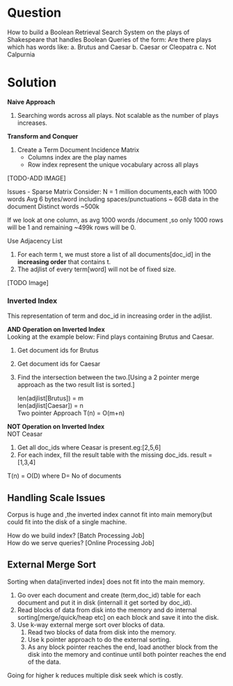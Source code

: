 # Question

How to build a Boolean Retrieval Search System on the plays of Shakespeare that handles Boolean Queries of the form:
Are there plays which has words like:
a. Brutus and Caesar
b. Caesar or Cleopatra
c. Not Calpurnia

# Solution
__Naive Approach__

1. Searching words across all plays. Not scalable as the number of plays increases.

__Transform and Conquer__

1. Create a Term Document Incidence Matrix
    - Columns index are the play names
    - Row index represent the unique vocabulary across all plays

[TODO-ADD IMAGE]

Issues - Sparse Matrix
Consider:
N = 1 million documents,each with 1000 words 
Avg 6 bytes/word including spaces/punctuations ~ 6GB data in the document
Distinct words ~500k 

If we look at one column, as avg 1000 words /document ,so only 1000 rows will be 1 and remaining ~499k rows will be 0.

Use Adjacency List<br>
1. For each term t, we must store a list of all documents[doc_id] in the **increasing order** that contains t.<br>
2. The adjlist of every term[word] will not be of fixed size.

[TODO Image]

### Inverted Index
This representation of term and doc_id in increasing order in the adjlist.

**AND Operation on Inverted Index**<br>
Looking at the example below:
Find plays containing Brutus and Caesar.

1. Get document ids for Brutus
2. Get document ids for Caesar
3. Find the intersection between the two.[Using a 2 pointer merge approach as the two result list is sorted.]

	len(adjlist[Brutus]) = m<br>
	len(adjlist[Caesar]) = n<br>
	Two pointer Approach T(n) = O(m+n) 

**NOT Operation on Inverted Index**<br>
NOT Ceasar<br>
1. Get all doc_ids where Ceasar is present.eg:[2,5,6]
2. For each index, fill the result table with the missing doc_ids. result = [1,3,4]

T(n) = O(D) where D= No of documents

## Handling Scale Issues

Corpus is huge and ,the inverted index cannot fit into main memory(but could fit into the disk of a single machine.

How do we build index? [Batch Processing Job]<br>
How do we serve queries? [Online Processing Job]


## External Merge Sort
Sorting when data[inverted index] does not fit into the main memory.

1. Go over each document and create (term,doc_id) table for each document and put it in disk (internall it get sorted by doc_id).
2. Read blocks of data from disk into the memory and do internal sorting[merge/quick/heap etc] on each block and save it into the disk.
3. Use k-way external merge sort over blocks of data.
	1. Read two blocks of data from disk into the memory.
	2. Use k pointer approach to do the external sorting.
	3. As any block pointer reaches the end, load another block from the disk into the memory and continue until both pointer reaches the end of the data.

Going for higher k reduces multiple disk seek which is costly.

 




